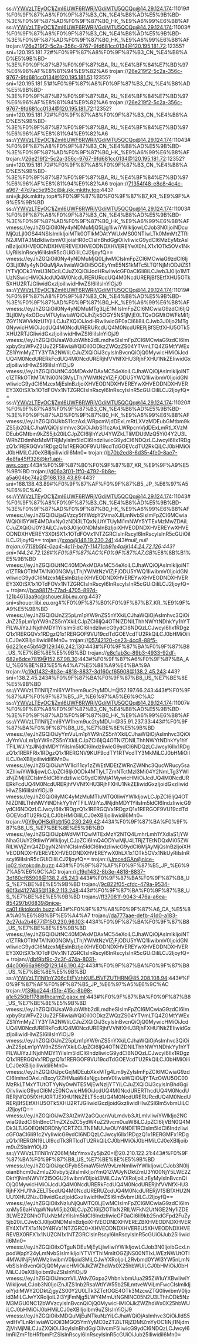 ss://YWVzLTEyOC1jZmI6UWF6RWRjVGdiMTU5QCQq@14.29.124.174:11019#%F0%9F%87%A8%F0%9F%87%B3_CN_%E4%B8%AD%E5%9B%BD-%3E%F0%9F%87%AD%F0%9F%87%B0_HK_%E9%A6%99%E6%B8%AF
ss://YWVzLTEyOC1jZmI6UWF6RWRjVGdiMTU5QCQq@14.29.124.174:11003#%F0%9F%87%A8%F0%9F%87%B3_CN_%E4%B8%AD%E5%9B%BD-%3E%F0%9F%87%AD%F0%9F%87%B0_HK_%E9%A6%99%E6%B8%AF
trojan://26e219f2-5c2a-356c-9767-9fd681cc0134@120.195.181.72:12355?sni=120.195.181.72#%F0%9F%87%A8%F0%9F%87%B3_CN_%E4%B8%AD%E5%9B%BD-%3E%F0%9F%87%B7%F0%9F%87%BA_RU_%E4%BF%84%E7%BD%97%E6%96%AF%E8%81%94%E9%82%A6
trojan://26e219f2-5c2a-356c-9767-9fd681cc0134@120.195.181.51:12355?sni=120.195.181.51#%F0%9F%87%A8%F0%9F%87%B3_CN_%E4%B8%AD%E5%9B%BD-%3E%F0%9F%87%B7%F0%9F%87%BA_RU_%E4%BF%84%E7%BD%97%E6%96%AF%E8%81%94%E9%82%A6
trojan://26e219f2-5c2a-356c-9767-9fd681cc0134@120.195.181.72:12352?sni=120.195.181.72#%F0%9F%87%A8%F0%9F%87%B3_CN_%E4%B8%AD%E5%9B%BD-%3E%F0%9F%87%B7%F0%9F%87%BA_RU_%E4%BF%84%E7%BD%97%E6%96%AF%E8%81%94%E9%82%A6
ss://YWVzLTEyOC1jZmI6UWF6RWRjVGdiMTU5QCQq@14.29.124.174:11043#%F0%9F%87%A8%F0%9F%87%B3_CN_%E4%B8%AD%E5%9B%BD-%3E%F0%9F%87%AD%F0%9F%87%B0_HK_%E9%A6%99%E6%B8%AF
trojan://26e219f2-5c2a-356c-9767-9fd681cc0134@120.195.181.72:12352?sni=120.195.181.72#%F0%9F%87%A8%F0%9F%87%B3_CN_%E4%B8%AD%E5%9B%BD-%3E%F0%9F%87%B7%F0%9F%87%BA_RU_%E4%BF%84%E7%BD%97%E6%96%AF%E8%81%94%E9%82%A6
trojan://71354f48-e8c8-4c4c-a967-47d7ac5e953c@jk.jkk.mkitty.top:443?sni=jk.jkk.mkitty.top#%F0%9F%87%B0%F0%9F%87%B7_KR_%E9%9F%A9%E5%9B%BD
ss://YWVzLTEyOC1jZmI6UWF6RWRjVGdiMTU5QCQq@14.29.124.174:11003#%F0%9F%87%A8%F0%9F%87%B3_CN_%E4%B8%AD%E5%9B%BD-%3E%F0%9F%87%AD%F0%9F%87%B0_HK_%E9%A6%99%E6%B8%AF
vmess://eyJhZGQiOiI0Ny4yNDMuMjQ5Ljg1IiwiYWlkIjowLCJob3N0IjoiNDcuMjQzLjI0OS44NSIsImlkIjoiMTk0OTlkMDAtYWUxMS00NTIwLTk0MmMtZTRiN2JlMTA3MzlkIiwibmV0IjoiaHR0cCIsInBhdGgiOiIvIiwicG9ydCI6MzEyMzAsInBzIjoiXHVEODNDXHVEREVEXHVEODNDXHVEREYwX0hLX1x1OTk5OVx1NkUyRiIsInRscyI6IiIsInR5cGUiOiIiLCJ2IjoyfQ==
vmess://eyJhZGQiOiI0Ny4yNDMuMjQ0LjIwMCIsImFpZCI6MCwiaG9zdCI6IjQ3LjI0My4yNDQuMjAwIiwiaWQiOiI5OGEyYmE5NS1kMTc5LTQ1NjMtODJiZS1lYTVjODk3YmU3NDciLCJuZXQiOiJodHRwIiwicGF0aCI6Ii8iLCJwb3J0Ijo1MTUzNSwicHMiOiJcdUQ4M0NcdURERURcdUQ4M0NcdURERjBfSEtfXHU5OTk5XHU2RTJGIiwidGxzIjoiIiwidHlwZSI6IiIsInYiOjJ9
ss://YWVzLTEyOC1jZmI6UWF6RWRjVGdiMTU5QCQq@14.29.124.174:11019#%F0%9F%87%A8%F0%9F%87%B3_CN_%E4%B8%AD%E5%9B%BD-%3E%F0%9F%87%AD%F0%9F%87%B0_HK_%E9%A6%99%E6%B8%AF
vmess://eyJhZGQiOiI0Ny4yNDMuMTg3LjE1MiIsImFpZCI6MCwiaG9zdCI6IjQ3LjI0My4xODcuMTUyIiwiaWQiOiJhZjk5OGY5NS1jMjE0LTQxOGMtOWFkMi1jZGY1NWVkNzU1YjIiLCJuZXQiOiJodHRwIiwicGF0aCI6Ii8iLCJwb3J0Ijo2MTg0NywicHMiOiJcdUQ4M0NcdURERURcdUQ4M0NcdURERjBfSEtfXHU5OTk5XHU2RTJGIiwidGxzIjoiIiwidHlwZSI6IiIsInYiOjJ9
vmess://eyJhZGQiOiJsaW8ubWlhb2dlLmdheSIsImFpZCI6MCwiaG9zdCI6Imxpby5taWFvZ2UuZ2F5IiwiaWQiOiI0ODkzZWQzZS04YTVmLTQ4ZGMtYWExZS1iYmMyZTY3YTA2NWIiLCJuZXQiOiJ3cyIsInBvcnQiOjQ0MywicHMiOiJcdUQ4M0NcdURERkFcdUQ4M0NcdURERjhfVVNfXHU3RjhFXHU1NkZEIiwidGxzIjoiIiwidHlwZSI6IiIsInYiOjJ9
vmess://eyJhZGQiOiJtNC40MDAxMDAxMC54eXoiLCJhaWQiOjAsImlkIjoiNTc1ZTRkOTItMTA1Ni00NGMyLThjYWMtNzVlZjFjODU5YWQ1IiwibmV0IjoidGNwIiwicG9ydCI6MzcxMjEsInBzIjoiXHVEODNDXHVEREYwXHVEODNDXHVEREY3X0tSX1x1OTdFOVx1NTZGRCIsInRscyI6InRscyIsInR5cGUiOiIiLCJ2IjoyfQ==
ss://YWVzLTEyOC1jZmI6UWF6RWRjVGdiMTU5QCQq@14.29.124.174:11020#%F0%9F%87%A8%F0%9F%87%B3_CN_%E4%B8%AD%E5%9B%BD-%3E%F0%9F%87%AD%F0%9F%87%B0_HK_%E9%A6%99%E6%B8%AF
vmess://eyJhZGQiOiJkbS11czAxLWRpcmVjdDExLmRtLXVzMDEubGMtbm9kZS5jb20iLCJhaWQiOjIsImhvc3QiOiJkbS11czAxLWRpcmVjdDExLmRtLXVzMDEubGMtbm9kZS5jb20iLCJpZCI6IjlhYzU4YWZkLTliMDUtMzQ5Yi04Y2U3LWRhZDdmNzMxMTRjMyIsIm5ldCI6IndzIiwicG9ydCI6NDQzLCJwcyI6Ilx1RDgzQ1x1RERGQVx1RDgzQ1x1RERGOF9VU19cdTdGOEVcdTU2RkQiLCJ0bHMiOiJ0bHMiLCJ0eXBlIjoiIiwidiI6Mn0=
trojan://b70b2ed8-6d35-4fe0-8ae7-4e8fa45ff326@kr1.api-aws.com:443#%F0%9F%87%B0%F0%9F%87%B7_KR_%E9%9F%A9%E5%9B%BD
trojan://d06a3f01-1ff0-4792-9b8e-a5a604bc74a2@168.138.43.89:443?sni=168.138.43.89#%F0%9F%87%AF%F0%9F%87%B5_JP_%E6%97%A5%E6%9C%AC
ss://YWVzLTEyOC1jZmI6UWF6RWRjVGdiMTU5QCQq@14.29.124.174:11043#%F0%9F%87%A8%F0%9F%87%B3_CN_%E4%B8%AD%E5%9B%BD-%3E%F0%9F%87%AD%F0%9F%87%B0_HK_%E9%A6%99%E6%B8%AF
vmess://eyJhZGQiOiJjaGVzcy5tYWdpY2VmaXJlLmNvbSIsImFpZCI6MCwiaWQiOiI5YWE4MDAxNy0zNDI3LTQxNjUtYTUyMi1mNWY5YTExMzMwZDAiLCJuZXQiOiJ0Y3AiLCJwb3J0Ijo0NDMsInBzIjoiXHVEODNDXHVEREYwXHVEODNDXHVEREY3X0tSX1x1OTdFOVx1NTZGRCIsInRscyI6InRscyIsInR5cGUiOiIiLCJ2IjoyfQ==
trojan://xxoo@146.19.230.241:443#_null_null
trojan://7118b5f4-0ea4-4c11-be7f-11471cb91e4a@144.24.72.126:443?sni=144.24.72.126#%F0%9F%87%AC%F0%9F%87%A7_GB_%E8%8B%B1%E5%9B%BD
vmess://eyJhZGQiOiJtNC40MDAxMDAxMC54eXoiLCJhaWQiOjAsImlkIjoiNTc1ZTRkOTItMTA1Ni00NGMyLThjYWMtNzVlZjFjODU5YWQ1IiwibmV0IjoidGNwIiwicG9ydCI6MzcxMjEsInBzIjoiXHVEODNDXHVEREYwXHVEODNDXHVEREY3X0tSX1x1OTdFOVx1NTZGRCIsInRscyI6InRscyIsInR5cGUiOiIiLCJ2IjoyfQ==
trojan://bca9817f-77ad-4705-897d-121b4613aa9c@shouer.libi.eu.org:443?sni=shouer.libi.eu.org#%F0%9F%87%B0%F0%9F%87%B7_KR_%E9%9F%A9%E5%9B%BD
vmess://eyJhZGQiOiJnZ25pLm1pYW9nZS5nYXkiLCJhaWQiOjAsImhvc3QiOiJnZ25pLm1pYW9nZS5nYXkiLCJpZCI6IjQ4OTNlZDNlLThhNWYtNDhkYy1hYTFlLWJiYzJlNjdhMDY1YiIsIm5ldCI6IndzIiwicG9ydCI6NDQzLCJwcyI6Ilx1RDgzQ1x1RERGQVx1RDgzQ1x1RERGOF9VU19cdTdGOEVcdTU2RkQiLCJ0bHMiOiIiLCJ0eXBlIjoiIiwidiI6Mn0=
trojan://05742120-ce23-4cc8-88f5-6d221ce45bf4@129.146.242.130:443#%F0%9F%87%BA%F0%9F%87%B8_US_%E7%BE%8E%E5%9B%BD
trojan://e8c1ab3c-89b3-4933-92df-682e6dce7819@152.67.98.30:443#%F0%9F%87%A6%F0%9F%87%BA_AU_%E6%BE%B3%E5%A4%A7%E5%88%A9%E4%BA%9A
trojan://c19d1432-8b3e-4818-8837-3d160cf65908@138.2.45.243:443?sni=138.2.45.243#%F0%9F%87%BA%F0%9F%87%B8_US_%E7%BE%8E%E5%9B%BD
ss://YWVzLTI1Ni1jZmI6YW1hem9uc2tyMDU=@52.197.66.243:443#%F0%9F%87%AF%F0%9F%87%B5_JP_%E6%97%A5%E6%9C%AC
ss://YWVzLTEyOC1jZmI6UWF6RWRjVGdiMTU5QCQq@14.29.124.174:11007#%F0%9F%87%A8%F0%9F%87%B3_CN_%E4%B8%AD%E5%9B%BD-%3E%F0%9F%87%AD%F0%9F%87%B0_HK_%E9%A6%99%E6%B8%AF
ss://YWVzLTI1Ni1jZmI6YW1hem9uc2tyMDU=@35.91.237.33:443#%F0%9F%87%BA%F0%9F%87%B8_US_%E7%BE%8E%E5%9B%BD
vmess://eyJhZGQiOiJyYmVuLm1pYW9nZS5nYXkiLCJhaWQiOjAsImhvc3QiOiJyYmVuLm1pYW9nZS5nYXkiLCJpZCI6IjQ4OTNlZDNlLThhNWYtNDhkYy1hYTFlLWJiYzJlNjdhMDY1YiIsIm5ldCI6IndzIiwicG9ydCI6NDQzLCJwcyI6Ilx1RDgzQ1x1RERFRlx1RDgzQ1x1RERGNV9KUF9cdTY1RTVcdTY3MkMiLCJ0bHMiOiIiLCJ0eXBlIjoiIiwidiI6Mn0=
vmess://eyJhZGQiOiJuYW1lci11cy1zZWEtMDEtZWRnZWNhc3QucWRucy5saXZlIiwiYWlkIjowLCJpZCI6Ijk0ODk4MTIyLTZmNTctMzI3Mi04Y2NmLTg3YWIzNjZiMjllZCIsIm5ldCI6IndzIiwicG9ydCI6MjA1MywicHMiOiJcdUQ4M0NcdURERkFcdUQ4M0NcdURERjhfVVNfXHU3RjhFXHU1NkZEIiwidGxzIjoidGxzIiwidHlwZSI6IiIsInYiOjJ9
vmess://eyJhZGQiOiIyMC4yMzMuMTIuMTQ0IiwiYWlkIjowLCJpZCI6IjQ4OTNlZDNlLThhNWYtNDhkYy1hYTFlLWJiYzJlNjdhMDY1YiIsIm5ldCI6IndzIiwicG9ydCI6NDQzLCJwcyI6Ilx1RDgzQ1x1RERGQVx1RDgzQ1x1RERGOF9VU19cdTdGOEVcdTU2RkQiLCJ0bHMiOiIiLCJ0eXBlIjoiIiwidiI6Mn0=
trojan://0Y9gOHSdRt@150.230.249.42:443#%F0%9F%87%BA%F0%9F%87%B8_US_%E7%BE%8E%E5%9B%BD
vmess://eyJhZGQiOiJpbWdVMTQwMTExMzY2NTQ4LmhrLmh1YXdlaS1jYWNhaGUuY29tIiwiYWlkIjoyLCJpZCI6ImQ4ODYwMjU4LTRjZTEtNDQxMi05ZWRlLWVjZmQ4ZDgyN2NhNCIsIm5ldCI6IndzIiwicG9ydCI6MjAyMjQsInBzIjoiXHVEODNDXHVEREVEXHVEODNDXHVEREYwX0hLX1x1OTk5OVx1NkUyRiIsInRscyI6IiIsInR5cGUiOiIiLCJ2IjoyfQ==
trojan://JmcedGAn@nice-jp02.tiktokcdn.buzz:443#%F0%9F%87%AF%F0%9F%87%B5_JP_%E6%97%A5%E6%9C%AC
trojan://c19d1432-8b3e-4818-8837-3d160cf65908@138.2.45.243:443#%F0%9F%87%BA%F0%9F%87%B8_US_%E7%BE%8E%E5%9B%BD
trojan://9c822f05-cfdc-479a-9534-60f3d4127435@138.2.113.248:443#%F0%9F%87%BA%F0%9F%87%B8_US_%E7%BE%8E%E5%9B%BD
trojan://ff37081f-9043-476a-a6ea-854297b06839@nice-ca01.tiktokcdn.buzz:443#%F0%9F%87%A8%F0%9F%87%A6_CA_%E5%8A%A0%E6%8B%BF%E5%A4%A7
trojan://da777aae-defb-41d0-a183-2c27da2b4677@150.230.96.103:443#%F0%9F%87%BA%F0%9F%87%B8_US_%E7%BE%8E%E5%9B%BD
vmess://eyJhZGQiOiJtNC40MDAxMDAxMC54eXoiLCJhaWQiOjAsImlkIjoiNTc1ZTRkOTItMTA1Ni00NGMyLThjYWMtNzVlZjFjODU5YWQ1IiwibmV0IjoidGNwIiwicG9ydCI6MzcxMjEsInBzIjoiXHVEODNDXHVEREYwXHVEODNDXHVEREY3X0tSX1x1OTdFOVx1NTZGRCIsInRscyI6InRscyIsInR5cGUiOiIiLCJ2IjoyfQ==
trojan://dbf9bf9c-2c3f-474a-8031-d4c00666a989@129.146.190.42:443#%F0%9F%87%BA%F0%9F%87%B8_US_%E7%BE%8E%E5%9B%BD
ss://YWVzLTI1Ni1nY206cEtFVzhKUEJ5VFZUTHRN@85.208.108.94:443#%F0%9F%87%AF%F0%9F%87%B5_JP_%E6%97%A5%E6%9C%AC
trojan://f39bd244-f5fe-415c-8b98-a1e5250bf178@fhcarm2.gaox.ml:443#%F0%9F%87%BA%F0%9F%87%B8_US_%E7%BE%8E%E5%9B%BD
vmess://eyJhZGQiOiJsaW8ubWlhb2dlLmdheSIsImFpZCI6MCwiaG9zdCI6Imxpby5taWFvZ2UuZ2F5IiwiaWQiOiI0ODkzZWQzZS04YTVmLTQ4ZGMtYWExZS1iYmMyZTY3YTA2NWIiLCJuZXQiOiJ3cyIsInBvcnQiOjQ0MywicHMiOiJcdUQ4M0NcdURERkFcdUQ4M0NcdURERjhfVVNfXHU3RjhFXHU1NkZEIiwidGxzIjoiIiwidHlwZSI6IiIsInYiOjJ9
vmess://eyJhZGQiOiJnZ25pLm1pYW9nZS5nYXkiLCJhaWQiOjAsImhvc3QiOiJnZ25pLm1pYW9nZS5nYXkiLCJpZCI6IjQ4OTNlZDNlLThhNWYtNDhkYy1hYTFlLWJiYzJlNjdhMDY1YiIsIm5ldCI6IndzIiwicG9ydCI6NDQzLCJwcyI6Ilx1RDgzQ1x1RERGQVx1RDgzQ1x1RERGOF9VU19cdTdGOEVcdTU2RkQiLCJ0bHMiOiIiLCJ0eXBlIjoiIiwidiI6Mn0=
vmess://eyJhZGQiOiJpcGxjMDEubXkxMTg4Lm9yZyIsImFpZCI6MCwiaG9zdCI6ImhrdDAxLnBxcy12ZHMuaW4xNjgubmV0IiwiaWQiOiJjYTAzOWU5OC00MzRkLTMxYTUtOTYyNy0wNTE5MjEwNzljYTYiLCJuZXQiOiJ3cyIsInBhdGgiOiIvIiwicG9ydCI6MzE0NCwicHMiOiJcdUQ4M0NcdURERThcdUQ4M0NcdURERjNfQ05fXHU0RTJEXHU1NkZELT5cdUQ4M0NcdURERURcdUQ4M0NcdURERjBfSEtfXHU5OTk5XHU2RTJGIiwidGxzIjoidGxzIiwidHlwZSI6Im5vbmUiLCJ2IjoyfQ==
vmess://eyJhZGQiOiJwZ3AtZmV2aGQucnVuLmdvb3JtLmlvIiwiYWlkIjo2NCwiaG9zdCI6InBncC1mZXZoZC5ydW4uZ29vcm0uaW8iLCJpZCI6IjVBN0Q4MDk3LTJGOEQtNDRDNy1CRTZCLTNEMUUwOUY4NDE1RCIsIm5ldCI6IndzIiwicGF0aCI6Ii91c2VyIiwicG9ydCI6NDQzLCJwcyI6Ilx1RDgzQ1x1RERGMFx1RDgzQ1x1RERGN19LUl9cdTk3RTlcdTU2RkQiLCJ0bHMiOiJ0bHMiLCJ0eXBlIjoibm9uZSIsInYiOjJ9
ss://YWVzLTI1Ni1nY206MjMzYmxvZy5jb20=@20.210.122.21:443#%F0%9F%87%BA%F0%9F%87%B8_US_%E7%BE%8E%E5%9B%BD
vmess://eyJhZGQiOiJqcGFybS5maW5leW9vLmNmIiwiYWlkIjowLCJob3N0IjoianBhcm0uZmluZXlvby5jZiIsImlkIjoiYmQ1ZWUyNDktZmU3Yi00NjY5LWE2ZDktYjNmNWVlY2I5OGU2IiwibmV0Ijoid3MiLCJwYXRoIjoiLzEyMyIsInBvcnQiOjQ0MywicHMiOiJcdUQ4M0NcdURERkFcdUQ4M0NcdURERjhfVVNfXHU3RjhFXHU1NkZELT5cdUQ4M0NcdURERUZcdUQ4M0NcdURERjVfSlBfXHU2NUU1XHU2NzJDIiwidGxzIjoidGxzIiwidHlwZSI6Im5vbmUiLCJ2IjoyfQ==
vmess://eyJhZGQiOiIxNzIuNjQuMTQ0LjEwMCIsImFpZCI6MCwiaG9zdCI6ImxnMy56aHVqaWNuMi5jb20iLCJpZCI6IjZlOTIxN2RlLWFkN2UtNGE2Ny1iZDE3LWE2ZGNhOTUxNzMzYiIsIm5ldCI6IndzIiwicGF0aCI6Ii9kb25ndGFpd2FuZy5jb20iLCJwb3J0Ijo0NDMsInBzIjoiXHVEODNDXHVEREZBXHVEODNDXHVEREY4X1VTX1x1N0Y4RVx1NTZGRC0+XHVEODNDXHVEREU5XHVEODNDXHVEREVBX0RFX1x1NUZCN1x1NTZGRCIsInRscyI6InRscyIsInR5cGUiOiJub25lIiwidiI6Mn0=
vmess://eyJhZGQiOiIxOTguNDEuMjEyLjIwIiwiYWlkIjowLCJob3N0IjoibGcxLnpodWppY24yLmNvbSIsImlkIjoiYTViYThiMmItOGZjNS00NTIxLWEzNWUtOTI4MWJlNjFjMWMzIiwibmV0Ijoid3MiLCJwYXRoIjoiL2Rvbmd0YWl3YW5nLmNvbSIsInBvcnQiOjQ0MywicHMiOiJkZWZhdWx0X25hbWUiLCJ0bHMiOiJ0bHMiLCJ0eXBlIjoibm9uZSIsInYiOjJ9
vmess://eyJhZGQiOiJmcmVlLWdvZGxpa2VhbnlvbmUua295ZWIuYXBwIiwiYWlkIjowLCJob3N0IjoiZnJlZS1nb2RsaWtlYW55b25lLmtveWViLmFwcCIsImlkIjoiYjdiMWY2ODktZjgyZS00Y2U0LTk3ZTctOGE4OTk3MzcwZTQ0IiwibmV0Ijoid3MiLCJwYXRoIjoiL2I3YjFmNjg5LWY4MmUtNGNlNC05N2U3LThhODk5NzM3MGU0NC12bWVzcyIsInBvcnQiOjQ0MywicHMiOiJkZWZhdWx0X25hbWUiLCJ0bHMiOiJ0bHMiLCJ0eXBlIjoibm9uZSIsInYiOjJ9
vmess://eyJhZGQiOiIxMDQuMjEuNTkuNzYiLCJhaWQiOjAsImhvc3QiOiJldS5wdHV1LnRrIiwiaWQiOiI3MGQ5YmYyMC0zZTZiLTRjZDMtZmYyOC1iNjI1NjdmZjVhMjMiLCJuZXQiOiJ3cyIsInBhdGgiOiIvcmF5IiwicG9ydCI6NDQzLCJwcyI6ImRlZmF1bHRfbmFtZSIsInRscyI6InRscyIsInR5cGUiOiJub25lIiwidiI6Mn0=
